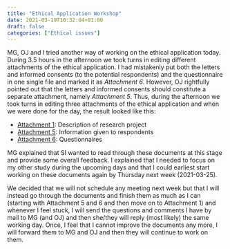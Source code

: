 ```yaml
---
title: "Ethical Application Workshop"
date: 2021-03-19T10:32:04+01:00
draft: false
categories: ["Ethical issues"]
---
```


MG, OJ and I tried another way of working on the ethical application today. During 3.5 hours in the afternoon we took turns in editing different attachments of the ethical application. I had mistakenly put both the letters and informed consents (to the potential respondents) and the questionnaire in one single file and marked it as *Attachment 6*. However, OJ rightfully pointed out that the letters and informed consents should constitute a separate attachment, namely *Attachment 5*. Thus, during the afternoon we took turns in editing three attachments of the ethical application and when we were done for the day, the result looked like this:

* [Attachment 1](https://lu.app.box.com/file/792233791635): Description of research project 
* [Attachment 5](https://lu.app.box.com/file/792231413218): Information given to respondents 
* [Attachment 6](https://lu.app.box.com/file/792229919945): Questionnaires

MG explained that SI wanted to read through these documents at this stage and provide some overall feedback. I explained that I needed to focus on my other study during the upcoming days and that I could earliest start working on these documents again by Thursday next week (2021-03-25). 

We decided that we will not schedule any meeting next week but that I will instead go through the documents and finish them as much as I can (starting with Attachment 5 and 6 and then move on to Attachment 1) and whenever I feel stuck, I will send the questions and comments I have by mail to MG (and OJ) and then she/they will reply (most likely) the same working day. Once, I feel that I cannot improve the documents any more, I will forward them to MG and OJ and then they will continue to work on them.


